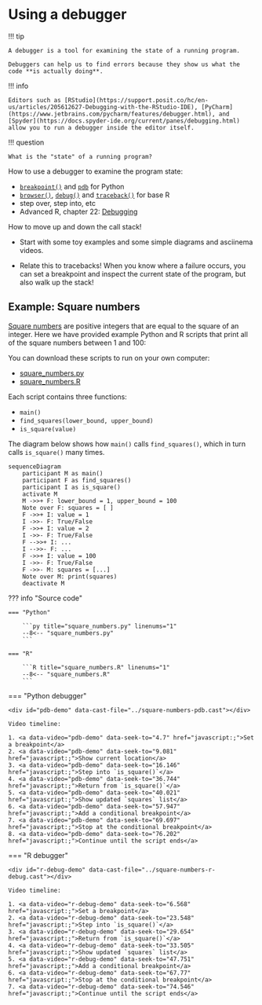# Using a debugger

!!! tip

    A debugger is a tool for examining the state of a running program.

    Debuggers can help us to find errors because they show us what the code **is actually doing**.

!!! info

    Editors such as [RStudio](https://support.posit.co/hc/en-us/articles/205612627-Debugging-with-the-RStudio-IDE), [PyCharm](https://www.jetbrains.com/pycharm/features/debugger.html), and [Spyder](https://docs.spyder-ide.org/current/panes/debugging.html) allow you to run a debugger inside the editor itself.

!!! question

    What is the "state" of a running program?

How to use a debugger to examine the program state:

- [`breakpoint()`](https://docs.python.org/3/library/functions.html#breakpoint) and [`pdb`](https://docs.python.org/3/library/pdb.html#module-pdb) for Python
- [`browser()`](https://rdrr.io/r/base/browser.html), [`debug()`](https://rdrr.io/r/base/debug.html) and [`traceback()`](https://rdrr.io/r/base/traceback.html) for base R
- step over, step into, etc
- Advanced R, chapter 22: [Debugging](https://adv-r.hadley.nz/debugging.html)

How to move up and down the call stack!

- Start with some toy examples and some simple diagrams and asciinema videos.

- Relate this to tracebacks!
  When you know where a failure occurs, you can set a breakpoint and inspect the current state of the program, but also walk up the stack!

## Example: Square numbers

[Square numbers](https://en.wikipedia.org/wiki/Square_number) are positive integers that are equal to the square of an integer.
Here we have provided example Python and R scripts that print all of the square numbers between 1 and 100:

<div id="square-numbers-demo" data-cast-file="../square-numbers-demo.cast"></div>

You can download these scripts to run on your own computer:

- [square_numbers.py](square_numbers.py)
- [square_numbers.R](square_numbers.R)

Each script contains three functions:

- `main()`
- `find_squares(lower_bound, upper_bound)`
- `is_square(value)`

The diagram below shows how `main()` calls `find_squares()`, which in turn calls `is_square()` many times.

```mermaid
sequenceDiagram
    participant M as main()
    participant F as find_squares()
    participant I as is_square()
    activate M
    M ->>+ F: lower_bound = 1, upper_bound = 100
    Note over F: squares = [ ]
    F ->>+ I: value = 1
    I ->>- F: True/False
    F ->>+ I: value = 2
    I ->>- F: True/False
    F -->>+ I: ...
    I -->>- F: ...
    F ->>+ I: value = 100
    I ->>- F: True/False
    F ->>- M: squares = [...]
    Note over M: print(squares)
    deactivate M
```

??? info "Source code"

    === "Python"

        ```py title="square_numbers.py" linenums="1"
        --8<-- "square_numbers.py"
        ```

    === "R"

        ```R title="square_numbers.R" linenums="1"
        --8<-- "square_numbers.R"
        ```

=== "Python debugger"

    <div id="pdb-demo" data-cast-file="../square-numbers-pdb.cast"></div>

    Video timeline:

    1. <a data-video="pdb-demo" data-seek-to="4.7" href="javascript:;">Set a breakpoint</a>
    2. <a data-video="pdb-demo" data-seek-to="9.081" href="javascript:;">Show current location</a>
    3. <a data-video="pdb-demo" data-seek-to="16.146" href="javascript:;">Step into `is_square()`</a>
    4. <a data-video="pdb-demo" data-seek-to="36.744" href="javascript:;">Return from `is_square()`</a>
    5. <a data-video="pdb-demo" data-seek-to="40.021" href="javascript:;">Show updated `squares` list</a>
    6. <a data-video="pdb-demo" data-seek-to="57.947" href="javascript:;">Add a conditional breakpoint</a>
    7. <a data-video="pdb-demo" data-seek-to="69.697" href="javascript:;">Stop at the conditional breakpoint</a>
    8. <a data-video="pdb-demo" data-seek-to="76.202" href="javascript:;">Continue until the script ends</a>

=== "R debugger"

    <div id="r-debug-demo" data-cast-file="../square-numbers-r-debug.cast"></div>

    Video timeline:

    1. <a data-video="r-debug-demo" data-seek-to="6.568" href="javascript:;">Set a breakpoint</a>
    2. <a data-video="r-debug-demo" data-seek-to="23.548" href="javascript:;">Step into `is_square()`</a>
    3. <a data-video="r-debug-demo" data-seek-to="29.654" href="javascript:;">Return from `is_square()`</a>
    4. <a data-video="r-debug-demo" data-seek-to="33.505" href="javascript:;">Show updated `squares` list</a>
    5. <a data-video="r-debug-demo" data-seek-to="47.751" href="javascript:;">Add a conditional breakpoint</a>
    6. <a data-video="r-debug-demo" data-seek-to="67.77" href="javascript:;">Stop at the conditional breakpoint</a>
    7. <a data-video="r-debug-demo" data-seek-to="74.546" href="javascript:;">Continue until the script ends</a>
